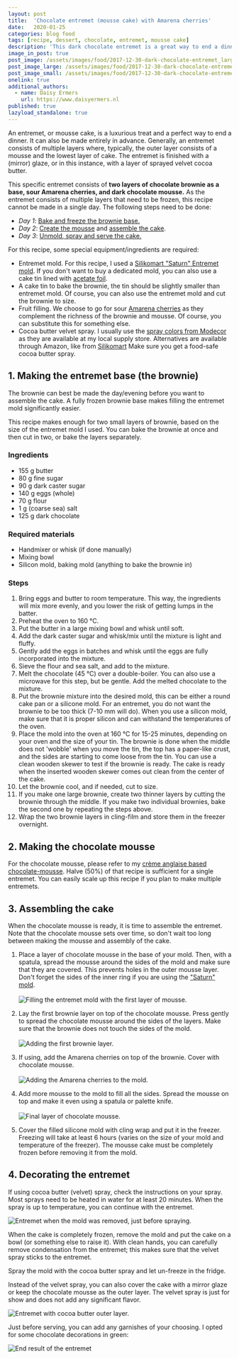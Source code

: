 ```yaml
---
layout: post
title:  'Chocolate entremet (mousse cake) with Amarena cherries'
date:   2020-01-25
categories: blog food
tags: [recipe, dessert, chocolate, entremet, mousse cake]
description: 'This dark chocolate entremet is a great way to end a dinner. Sour Amarena cherries nicely complement the richness of the chocolate.'
image_in_post: true
post_image: /assets/images/food/2017-12-30-dark-chocolate-entremet_large.png
post_image_large: /assets/images/food/2017-12-30-dark-chocolate-entremet_large.png
post_image_small: /assets/images/food/2017-12-30-dark-chocolate-entremet_thumbnail.png
onelink: true
additional_authors:
  - name: Daisy Ermers
    url: https://www.daisyermers.nl
published: true
lazyload_standalone: true
---
```


An entremet, or mousse cake, is a luxurious treat and a perfect way to end a dinner. It can also be made entirely in advance. Generally, an entremet consists of multiple layers where, typically, the outer layer consists of a mousse and the lowest layer of cake. The entremet is finished with a (mirror) glaze, or in this instance, with a layer of sprayed velvet cocoa butter.

This specific entremet consists of **two layers of chocolate brownie as a base, sour Amarena cherries, and dark chocolate mousse.** As the entremet consists of multiple layers that need to be frozen, this recipe cannot be made in a single day. The following steps need to be done:

- *Day 1*: [Bake and freeze the brownie base.](#brownie)
- *Day 2*: [Create the mousse](#chocolate-mousse) and [assemble the cake](#assemble).
- *Day 3*: [Unmold, spray and serve the cake.](#decorations)

For this recipe, some special equipment/ingredients are required:

- Entremet mold. For this recipe, I used a <a href="https://amzn.to/36vqmQx" rel="nofollow">Silikomart "Saturn" Entremet mold</a>. If you don't want to buy a dedicated mold, you can also use a cake tin lined with <a href="https://amzn.to/2GoCokc" rel="nofollow">acetate foil</a>.
- A cake tin to bake the brownie, the tin should be slightly smaller than entremet mold. Of course, you can also use the entremet mold and cut the brownie to size.
- Fruit filling. We choose to go for sour <a href="https://amzn.to/2ux5rQ5" rel="nofollow">Amarena cherries</a> as they complement the richness of the brownie and mousse. Of course, you can substitute this for something else.
- Cocoa butter velvet spray. I usually use the [spray colors from Modecor](https://www.modecor.it/en/prodotti/coloranti/colori-in-spray/23165-color-spray-250ml-rosso-af/) as they are available at my local supply store. Alternatives are available through Amazon, like from <a rel="nofollow" href="https://amzn.to/30TiyqV">Silikomart</a> Make sure you get a food-safe cocoa butter spray.

<a name="brownie"></a>
## 1. Making the entremet base (the brownie)

The brownie can best be made the day/evening before you want to assemble the cake. A fully frozen brownie base makes filling the entremet mold significantly easier.

This recipe makes enough for two small layers of brownie, based on the size of the entremet mold I used. You can bake the brownie at once and then cut in two, or bake the layers separately.

### Ingredients

- 155 g butter
- 80 g fine sugar
- 90 g dark caster sugar
- 140 g eggs (whole)
- 70 g flour
- 1 g (coarse sea) salt
- 125 g dark chocolate

### Required materials

- Handmixer or whisk (if done manually)
- Mixing bowl
- Silicon mold, baking mold (anything to bake the brownie in)

### Steps

1. Bring eggs and butter to room temperature. This way, the ingredients will mix more evenly, and you lower the risk of getting lumps in the batter.
1. Preheat the oven to 160 &deg;C.
2. Put the butter in a large mixing bowl and whisk until soft.
3. Add the dark caster sugar and whisk/mix until the mixture is light and fluffy.
4. Gently add the eggs in batches and whisk until the eggs are fully incorporated into the mixture.
5. Sieve the flour and sea salt, and add to the mixture.  
6. Melt the chocolate (45 &deg;C) over a double-boiler. You can also use a microwave for this step, but be gentle. Add the melted chocolate to the mixture.
7. Put the brownie mixture into the desired mold, this can be either a round cake pan or a silicone mold. For an entremet, you do not want the brownie to be too thick (7-10 mm will do). When you use a silicon mold, make sure that it is proper silicon and can withstand the temperatures of the oven.
8. Place the mold into the oven at 160 &deg;C for 15-25 minutes, depending on your oven and the size of your tin. The brownie is done when the middle does not 'wobble' when you move the tin, the top has a paper-like crust, and the sides are starting to come loose from the tin. You can use a clean wooden skewer to test if the brownie is ready. The cake is ready when the inserted wooden skewer comes out clean from the center of the cake.
9. Let the brownie cool, and if needed, cut to size.
10. If you make one large brownie, create two thinner layers by cutting the brownie through the middle. If you make two individual brownies, bake the second one by repeating the steps above.
11. Wrap the two brownie layers in cling-film and store them in the freezer overnight.

<a name="chocolate-mousse"></a>
## 2. Making the chocolate mousse

For the chocolate mousse, please refer to my [crème anglaise based chocolate-mousse](/blog/food/perfect-chocolate-mousse-my-go-to-recipe/). Halve (50%) of that recipe is sufficient for a single entremet. You can easily scale up this recipe if you plan to make multiple entremets.

<a name="assemble"></a>
## 3. Assembling the cake

When the chocolate mousse is ready, it is time to assemble the entremet. Note that the chocolate mousse sets over time, so don't wait too long between making the mousse and assembly of the cake.

1. Place a layer of chocolate mousse in the base of your mold. Then, with a spatula, spread the mousse around the sides of the mold and make sure that they are covered. This prevents holes in the outer mousse layer. Don't forget the sides of the inner ring if you are using the  [ "Saturn" mold](https://amzn.to/36vqmQx).
<br><br><img class="lazyload" alt="Filling the entremet mold with the first layer of mousse." data-src="/assets/images/recipes/entremet-mold-filling.jpg">
2. Lay the first brownie layer on top of the chocolate mousse. Press gently to spread the chocolate mousse around the sides of the layers. Make sure that the brownie does not touch the sides of the mold.
<br><br><img class="lazyload" alt="Adding the first brownie layer." data-src="/assets/images/recipes/entremet-brownie.jpg">

3. If using, add the Amarena cherries on top of the brownie. Cover with chocolate mousse.
<br><br><img class="lazyload" alt="Adding the Amarena cherries to the mold." data-src="/assets/images/recipes/entremet-cherries.jpg">

4. Add more mousse to the mold to fill all the sides. Spread the mousse on top and make it even using a spatula or palette knife.
<br><br><img class="lazyload" alt="Final layer of chocolate mousse." data-src="/assets/images/recipes/entremet-chocolate-mousse.jpg">

5. Cover the filled silicone mold with cling wrap and put it in the freezer. Freezing will take at least 6 hours (varies on the size of your mold and temperature of the freezer). The mousse cake must be completely frozen before removing it from the mold.

<a name="decorations"></a>
## 4. Decorating the entremet

If using cocoa butter (velvet) spray, check the instructions on your spray. Most sprays need to be heated in water for at least 20 minutes. When the spray is up to temperature, you can continue with the entremet.

<img class="lazyload" alt="Entremet when the mold was removed, just before spraying." data-src="/assets/images/recipes/chocolate-entremet-mousse.png">

When the cake is completely frozen, remove the mold and put the cake on a bowl (or something else to raise it). With clean hands, you can carefully remove condensation from the entremet; this makes sure that the velvet spray sticks to the entremet.

Spray the mold with the cocoa butter spray and let un-freeze in the fridge.

Instead of the velvet spray, you can also cover the cake with a mirror glaze or keep the chocolate mousse as the outer layer. The velvet spray is just for show and does not add any significant flavor.

<img class="lazyload" alt="Entremet with cocoa butter outer layer." data-src="/assets/images/recipes/entremet-spray.png">

Just before serving, you can add any garnishes of your choosing. I opted for some chocolate decorations in green:

<img class="lazyload" alt="End result of the entremet" data-src="/assets/images/recipes/entremet-end-result.png">
